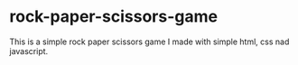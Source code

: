 # rock-paper-scissors-game

This is a simple rock paper scissors game I made with simple html, css nad javascript.
